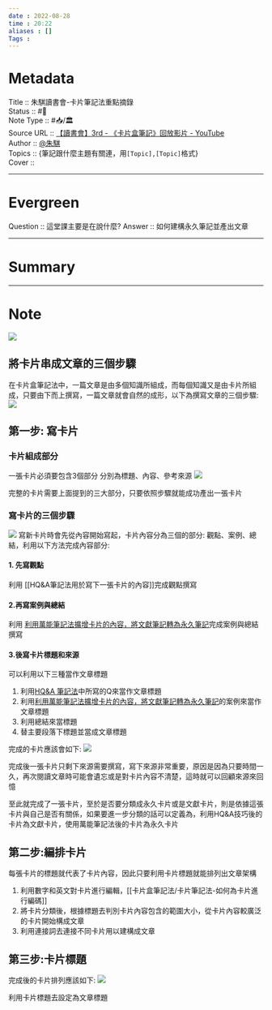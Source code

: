 ```yaml
---
date : 2022-08-28
time : 20:22
aliases : []
Tags : 
---
```

# Metadata
Title :: 朱騏讀書會-卡片筆記法重點摘錄<br>
Status :: #🌱 <br>
Note Type :: #📥/🏛️<br>
Source URL :: [【讀書會】3rd - 《卡片盒筆記》回放影片 - YouTube](https://www.youtube.com/watch?v=OjHnEAcW1V4)<br>
Author :: [@朱騏](Extras/People/@朱騏.md)<br>
Topics :: {筆記跟什麼主題有關連，用`[Topic],[Topic]`格式}<br>
Cover ::

 
---
# Evergreen
Question :: 這堂課主要是在說什麼?
Answer :: 如何建構永久筆記並產出文章

---

# Summary
---

# Note
![](Extras/Media/image/Pasted%20image%2020220905193935.png)

## 將卡片串成文章的三個步驟
在卡片盒筆記法中，一篇文章是由多個知識所組成，而每個知識又是由卡片所組成，只要由下而上撰寫，一篇文章就會自然的成形，以下為撰寫文章的三個步驟:
![](Extras/Media/image/Pasted%20image%2020220831213702.png)

## 第一步: 寫卡片
### 卡片組成部分
一張卡片必須要包含3個部分
分別為標題、內容、參考來源
![](Extras/Media/image/Pasted%20image%2020220831205453.png)

完整的卡片需要上面提到的三大部分，只要依照步驟就能成功產出一張卡片

### 寫卡片的三個步驟
![](Extras/Media/image/Pasted%20image%2020220831205647.png)
寫新卡片時會先從內容開始寫起，卡片內容分為三個的部分: 觀點、案例、總結，利用以下方法完成內容部分:

#### 1. 先寫觀點
利用 [[HQ&A筆記法用於寫下一張卡片的內容]]完成觀點撰寫

#### 2.再寫案例與總結
利用 [利用萬能筆記法擴增卡片的內容，將文獻筆記轉為永久筆記](利用萬能筆記法擴增卡片的內容，將文獻筆記轉為永久筆記.md)完成案例與總結撰寫

#### 3.後寫卡片標題和來源
可以利用以下三種當作文章標題
1. 利用[HQ&A 筆記法](HQ&A%20筆記法.md)中所寫的Q來當作文章標題
2. 利用[利用萬能筆記法擴增卡片的內容，將文獻筆記轉為永久筆記](利用萬能筆記法擴增卡片的內容，將文獻筆記轉為永久筆記.md)的案例來當作文章標題
3. 利用總結來當標題
4. 替主要段落下標題並當成文章標題

完成的卡片應該會如下: 
![](Extras/Media/image/Pasted%20image%2020220831213520.png)

完成後一張卡片只剩下來源需要撰寫，寫下來源非常重要，原因是因為只要時間一久，再次閱讀文章時可能會遺忘或是對卡片內容不清楚，這時就可以回顧來源來回憶

至此就完成了一張卡片，至於是否要分類成永久卡片或是文獻卡片，則是依據這張卡片與自己是否有關係，如果要進一步分類的話可以定義為，利用HQ&A技巧後的卡片為文獻卡片，使用萬能筆記法後的卡片為永久卡片

## 第二步:編排卡片
每張卡片的標題就代表了卡片內容，因此只要利用卡片標題就能排列出文章架構
1. 利用數字和英文對卡片進行編輯，[[卡片盒筆記法/卡片筆記法-如何為卡片進行編碼]]
2. 將卡片分類後，根據標題去判別卡片內容包含的範圍大小，從卡片內容較廣泛的卡片開始構成文章
3. 利用連接詞去連接不同卡片用以建構成文章

## 第三步:卡片標題

完成後的卡片排列應該如下: 
![](Extras/Media/image/Pasted%20image%2020220905191804.png)

利用卡片標題去設定為文章標題